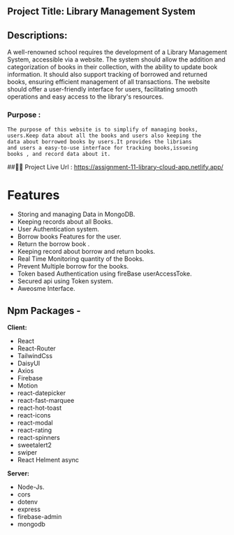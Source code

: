 ## Project Title: Library Management System

## Descriptions:

A well-renowned school requires the development of a Library Management System, accessible via a website. The system should allow the addition and categorization of books in their collection, with the ability to update book information. It should also support tracking of borrowed and returned books, ensuring efficient management of all transactions. The website should offer a user-friendly interface for users, facilitating smooth operations and easy access to the library's resources. 


### Purpose : 
    The purpose of this website is to simplify of managing books,
    users.Keep data about all the books and users also keeping the 
    data about borrowed books by users.It provides the librians 
    and users a easy-to-use interface for tracking books,issueing 
    books , and record data about it.



##🚀🚀 Project Live Url : https://assignment-11-library-cloud-app.netlify.app/
# Features

- Storing and managing Data in MongoDB.
- Keeping records about all Books.
- User Authentication system.
- Borrow books Features for the user.
- Return the borrow book .
- Keeping record about borrow and return books.
- Real Time Monitoring quantity of the Books.
- Prevent Multiple borrow for the books.
- Token based Authentication using fireBase userAccessToke.
- Secured api using Token system.
- Aweosme Interface.



## Npm Packages -

**Client:**
- React
- React-Router
- TailwindCss
- DaisyUI
- Axios
- Firebase
- Motion
- react-datepicker
- react-fast-marquee
- react-hot-toast
- react-icons
- react-modal
- react-rating
- react-spinners
- sweetalert2
- swiper 
- React Helment async


**Server:**
- Node-Js.
- cors
- dotenv
- express
- firebase-admin
- mongodb

